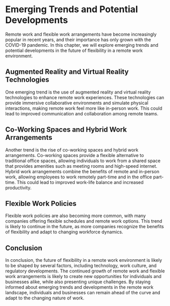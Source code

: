 Emerging Trends and Potential Developments
=========================================================================================================

Remote work and flexible work arrangements have become increasingly popular in recent years, and their importance has only grown with the COVID-19 pandemic. In this chapter, we will explore emerging trends and potential developments in the future of flexibility in a remote work environment.

Augmented Reality and Virtual Reality Technologies
--------------------------------------------------

One emerging trend is the use of augmented reality and virtual reality technologies to enhance remote work experiences. These technologies can provide immersive collaborative environments and simulate physical interactions, making remote work feel more like in-person work. This could lead to improved communication and collaboration among remote teams.

Co-Working Spaces and Hybrid Work Arrangements
----------------------------------------------

Another trend is the rise of co-working spaces and hybrid work arrangements. Co-working spaces provide a flexible alternative to traditional office spaces, allowing individuals to work from a shared space that provides amenities such as meeting rooms and high-speed internet. Hybrid work arrangements combine the benefits of remote and in-person work, allowing employees to work remotely part-time and in the office part-time. This could lead to improved work-life balance and increased productivity.

Flexible Work Policies
----------------------

Flexible work policies are also becoming more common, with many companies offering flexible schedules and remote work options. This trend is likely to continue in the future, as more companies recognize the benefits of flexibility and adapt to changing workforce dynamics.

Conclusion
----------

In conclusion, the future of flexibility in a remote work environment is likely to be shaped by several factors, including technology, work culture, and regulatory developments. The continued growth of remote work and flexible work arrangements is likely to create new opportunities for individuals and businesses alike, while also presenting unique challenges. By staying informed about emerging trends and developments in the remote work landscape, individuals and businesses can remain ahead of the curve and adapt to the changing nature of work.
